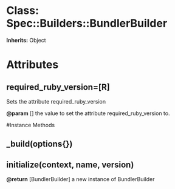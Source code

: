# Class: Spec::Builders::BundlerBuilder
**Inherits:** Object
    



# Attributes
## required_ruby_version=[R] [](#attribute-i-required_ruby_version=)
Sets the attribute required_ruby_version

**@param** [] the value to set the attribute required_ruby_version to.


#Instance Methods
## _build(options{}) [](#method-i-_build)

## initialize(context, name, version) [](#method-i-initialize)

**@return** [BundlerBuilder] a new instance of BundlerBuilder

